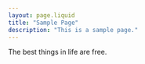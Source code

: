 ```yaml
---
layout: page.liquid
title: "Sample Page"
description: "This is a sample page."
---
```


The best things in life are free.
